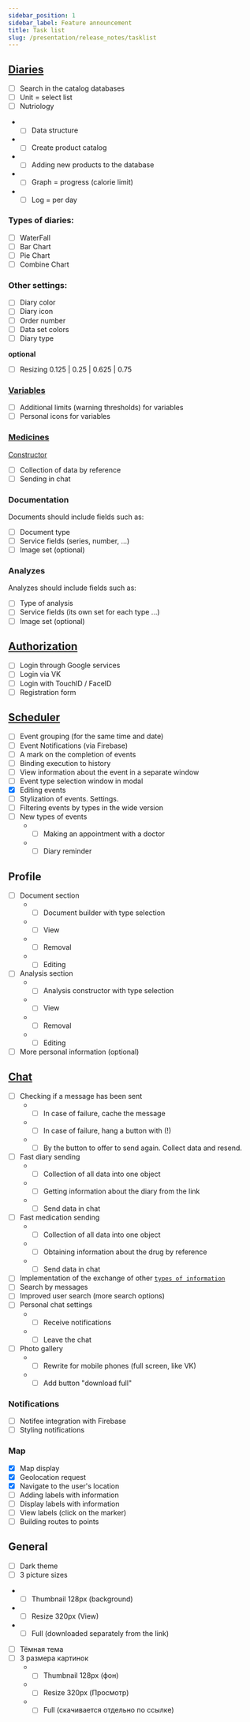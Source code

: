 ```yaml
---
sidebar_position: 1
sidebar_label: Feature announcement
title: Task list
slug: /presentation/release_notes/tasklist
---
```


## [Diaries](/docs/presentation/history)

- [ ] Search in the catalog databases
- [ ] Unit = select list
- [ ] Nutriology
- - [ ] Data structure
- - [ ] Create product catalog
- - [ ] Adding new products to the database
- - [ ] Graph = progress (calorie limit)
- - [ ] Log = per day

### Types of diaries:

- [ ] WaterFall
- [ ] Bar Chart
- [ ] Pie Chart
- [ ] Combine Chart

### Other settings:

- [ ] Diary color
- [ ] Diary icon
- [ ] Order number
- [ ] Data set colors
- [ ] Diary type

**optional**

- [ ] Resizing 0.125 | 0.25 | 0.625 | 0.75

### [Variables](/docs/presentation/history/constructor_diary)

- [ ] Additional limits (warning thresholds) for variables
- [ ] Personal icons for variables

### [Medicines](/docs/presentation/storage_entities/medicaments)

[Constructor](/docs/presentation/storage_entities/medicaments#creation)

- [ ] Collection of data by reference
- [ ] Sending in chat

### Documentation

Documents should include fields such as:

- [ ] Document type
- [ ] Service fields (series, number, ...)
- [ ] Image set (optional)

### Analyzes

Analyzes should include fields such as:

- [ ] Type of analysis
- [ ] Service fields (its own set for each type ...)
- [ ] Image set (optional)

## [Authorization](/docs/presentation/security)

- [ ] Login through Google services
- [ ] Login via VK
- [ ] Login with TouchID / FaceID
- [ ] Registration form

## [Scheduler](/docs/presentation/schedule)

- [ ] Event grouping (for the same time and date)
- [ ] Event Notifications (via Firebase)
- [ ] A mark on the completion of events
- [ ] Binding execution to history
- [ ] View information about the event in a separate window
- [ ] Event type selection window in modal
- [x] Editing events
- [ ] Stylization of events. Settings.
- [ ] Filtering events by types in the wide version
- [ ] New types of events
  - - [ ] Making an appointment with a doctor
  - - [ ] Diary reminder

## Profile

- [ ] Document section
  - - [ ] Document builder with type selection
  - - [ ] View
  - - [ ] Removal
  - - [ ] Editing
- [ ] Analysis section
  - - [ ] Analysis constructor with type selection
  - - [ ] View
  - - [ ] Removal
  - - [ ] Editing
- [ ] More personal information (optional)

## [Chat](/docs/presentation/chat)

- [ ] Checking if a message has been sent
  - - [ ] In case of failure, cache the message
  - - [ ] In case of failure, hang a button with (!)
  - - [ ] By the button to offer to send again. Collect data and resend.
- [ ] Fast diary sending
  - - [ ] Collection of all data into one object
  - - [ ] Getting information about the diary from the link
  - - [ ] Send data in chat
- [ ] Fast medication sending
  - - [ ] Collection of all data into one object
  - - [ ] Obtaining information about the drug by reference
  - - [ ] Send data in chat
- [ ] Implementation of the exchange of other [`types of information`](/docs/presentation/chat)
- [ ] Search by messages
- [ ] Improved user search (more search options)
- [ ] Personal chat settings
  - - [ ] Receive notifications
  - - [ ] Leave the chat
- [ ] Photo gallery
  - - [ ] Rewrite for mobile phones (full screen, like VK)
  - - [ ] Add button "download full"

### Notifications

- [ ] Notifee integration with Firebase
- [ ] Styling notifications

### Map

- [x] Map display
- [x] Geolocation request
- [x] Navigate to the user's location
- [ ] Adding labels with information
- [ ] Display labels with information
- [ ] View labels (click on the marker)
- [ ] Building routes to points

## General

- [ ] Dark theme
- [ ] 3 picture sizes
- - [ ] Thumbnail 128px (background)
- - [ ] Resize 320px (View)
- - [ ] Full (downloaded separately from the link)

- [ ] Тёмная тема
- [ ] 3 размера картинок
  - - [ ] Thumbnail 128px (фон)
  - - [ ] Resize 320px (Просмотр)
  - - [ ] Full (скачивается отдельно по ссылке)
